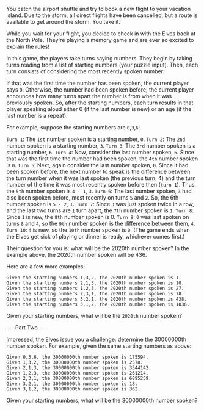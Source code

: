 You catch the airport shuttle and try to book a new flight to your vacation island. Due to the storm, all direct flights have been cancelled, but a route is available to get around the storm. You take it.

While you wait for your flight, you decide to check in with the Elves back at the North Pole. They're playing a memory game and are ever so excited to explain the rules!

In this game, the players take turns saying numbers. They begin by taking turns reading from a list of starting numbers (your puzzle input). Then, each turn consists of considering the most recently spoken number:

If that was the first time the number has been spoken, the current player says `0`.
Otherwise, the number had been spoken before; the current player announces how many turns apart the number is from when it was previously spoken.
So, after the starting numbers, each turn results in that player speaking aloud either 0 (if the last number is new) or an age (if the last number is a repeat).

For example, suppose the starting numbers are `0`,`3`,`6`:

`Turn 1`: The `1st` number spoken is a starting number, `0`.
`Turn 2`: The `2nd` number spoken is a starting number, `3`.
`Turn 3`: The `3rd` number spoken is a starting number, `6`.
`Turn 4`: Now, consider the last number spoken, `6`. Since that was the first time the number had been spoken, the `4th` number spoken is `0`.
`Turn 5`: Next, again consider the last number spoken, `0`. Since it had been spoken before, the next number to speak is the difference between the turn number when it was last spoken (the previous turn, 4) and the turn number of the time it was most recently spoken before then (`turn 1`). Thus, the `5th` number spoken is `4 - 1`, `3`.
`Turn 6`: The last number spoken, `3` had also been spoken before, most recently on turns `5` and `2`. So, the 6th number spoken is `5 - 2`, `3.`
`Turn 7`: Since `3` was just spoken twice in a row, and the last two turns are `1` turn apart, the `7th` number spoken is `1`.
`Turn 8`: Since `1` is new, the `8th` number spoken is 0.
`Turn 9`: `0` was last spoken on turns `8` and `4`, so the `9th` number spoken is the difference between them, `4`.
`Turn 10`: `4` is new, so the `10th` number spoken is `0`.
(The game ends when the Elves get sick of playing or dinner is ready, whichever comes first.)

Their question for you is: what will be the 2020th number spoken? In the example above, the 2020th number spoken will be 436.

Here are a few more examples:

```
Given the starting numbers 1,3,2, the 2020th number spoken is 1.
Given the starting numbers 2,1,3, the 2020th number spoken is 10.
Given the starting numbers 1,2,3, the 2020th number spoken is 27.
Given the starting numbers 2,3,1, the 2020th number spoken is 78.
Given the starting numbers 3,2,1, the 2020th number spoken is 438.
Given the starting numbers 3,1,2, the 2020th number spoken is 1836.
```

Given your starting numbers, what will be the `2020th` number spoken?

--- Part Two ---  

Impressed, the Elves issue you a challenge: determine the 30000000th number spoken. For example, given the same starting numbers as above:

```
Given 0,3,6, the 30000000th number spoken is 175594.
Given 1,3,2, the 30000000th number spoken is 2578.
Given 2,1,3, the 30000000th number spoken is 3544142.
Given 1,2,3, the 30000000th number spoken is 261214.
Given 2,3,1, the 30000000th number spoken is 6895259.
Given 3,2,1, the 30000000th number spoken is 18.
Given 3,1,2, the 30000000th number spoken is 362.
```

Given your starting numbers, what will be the 30000000th number spoken?
